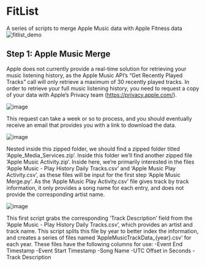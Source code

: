 # FitList
A series of scripts to merge Apple Music data with Apple Fitness data
![fitlist_demo](https://github.com/dmatica/fitlist/assets/4794041/75f8504f-0721-4c3d-8fb2-04839d4a9273)

## Step 1: Apple Music Merge

Apple does not currently provide a real-time solution for retrieving your music listening history, as the Apple Music API’s “Get Recently Played Tracks” call will only retrieve a maximum of 30 recently played tracks. In order to retrieve your full music listening history, you need to request  a copy of your data with Apple’s Privacy team (https://privacy.apple.com/).

![image](https://github.com/dmatica/fitlist/assets/4794041/d08b3bd8-f9a6-4302-974b-ac982aeec266)

This request can take a week or so to process, and you should eventually receive an email that provides you with a link to download the data.

![image](https://github.com/dmatica/fitlist/assets/4794041/2b852feb-86e7-486a-bc15-067b3e6aebcc)

Nested inside this zipped folder, we should find a zipped folder titled ‘Apple_Media_Services.zip’. Inside this folder we’ll find another zipped file ‘Apple Music Activity.zip’. Inside here, we’re primarily interested in the files ‘Apple Music - Play History Daily Tracks.csv’ and ‘Apple Music Play Activity.csv’, as these files will be input for the first step ‘Apple Music Merge.py’. As the ‘Apple Music Play Activity.csv’ file gives track by track information, it only provides a song name for each entry, and does not provide the corresponding artist name.

![image](https://github.com/dmatica/fitlist/assets/4794041/14d3ce5d-cffb-4aca-aa2b-ee5a9daae6c0)

This first script grabs the corresponding ‘Track Description’ field from the ‘Apple Music - Play History Daily Tracks.csv’, which provides an artist and track name. This script splits this file by year to better index the information, and creates a series of files named ‘AppleMusicTrackData_{year}.csv’ for each year. These files have the following columns for use:
-Event End Timestamp
-Event Start Timestamp
-Song Name
-UTC Offset in Seconds
-Track Description
